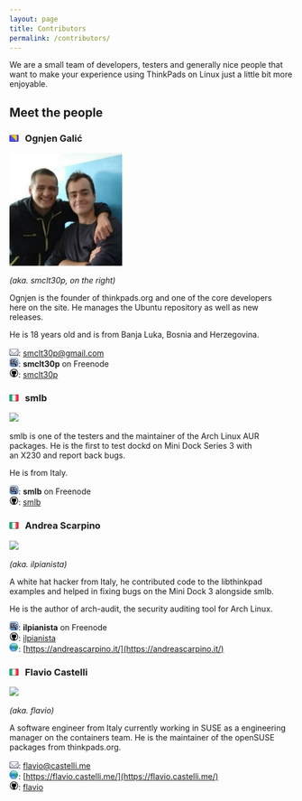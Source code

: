 ```yaml
---
layout: page
title: Contributors
permalink: /contributors/
---
```


We are a small team of developers, testers and generally nice people that want to make your experience using ThinkPads on Linux just a little bit more enjoyable. 

## Meet the people

### <img title="Bosnia and Herzegovina" src="/assets/img/bosnia.png"/> &nbsp; Ognjen Galić

![me](/assets/img/me.jpg) 

*(aka. smclt30p, on the right)*    

Ognjen is the founder of thinkpads.org and one of the core developers     
here on the site. He manages the Ubuntu repository as well as new releases. 

He is 18 years old and is from Banja Luka, Bosnia and Herzegovina.
 
![email](/assets/img/mail.png): <smclt30p@gmail.com>     
![irc](/assets/img/irc.png): __smclt30p__ on Freenode     
![github](/assets/img/github_icon.png): [smclt30p](https://www.github.com/smclt30p)    

### <img title="Italy" src="/assets/img/italy.png"/> &nbsp; smlb   

<img style="width: 200px" src="https://i.imgur.com/vX4B9PY.png/">

smlb is one of the testers and the maintainer of the Arch Linux AUR    
packages. He is the first to test dockd on Mini Dock Series 3 with    
an X230 and report back bugs.    

He is from Italy.

![irc](/assets/img/irc.png): __smlb__ on Freenode      
![github](/assets/img/github_icon.png): [smlb](https://www.github.com/smlb)

### <img title="Italy" src="/assets/img/italy.png"/> &nbsp; Andrea Scarpino  

<img style="width: 200px" src="http://andreascarpino.it/images/andreascarpino.jpg">   

*(aka. ilpianista)*

A white hat hacker from Italy, he contributed code to the libthinkpad    
examples and helped in fixing bugs on the Mini Dock 3 alongside smlb.    

He is the author of arch-audit, the security auditing tool for Arch Linux.    

![irc](/assets/img/irc.png): __ilpianista__ on Freenode      
![github](/assets/img/github_icon.png): [ilpianista](https://www.github.com/ilpianista)     
![web](/assets/img/web.png): [https://andreascarpino.it/](https://andreascarpino.it/)     


### <img title="Italy" src="/assets/img/italy.png"/> &nbsp; Flavio Castelli  

<img style="width: 200px" src="https://avatars1.githubusercontent.com/u/22728?s=400&v=4">   

*(aka. flavio)*

A software engineer from Italy currently working in SUSE as a engineering manager on the
containers team. He is the maintainer of the openSUSE packages from thinkpads.org.

![email](/assets/img/mail.png): <flavio@castelli.me>     
![web](/assets/img/web.png): [https://flavio.castelli.me/](https://flavio.castelli.me/)     
![github](/assets/img/github_icon.png): [flavio](https://www.github.com/flavio)     
